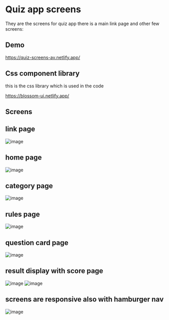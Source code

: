 # Quiz app screens

They are the screens for quiz app there is a main link page and other few screens:


## Demo

https://quiz-screens-av.netlify.app/


## Css component library
this is the css library which is used in the code

https://blossom-ui.netlify.app/

## Screens
## link page

![image](https://user-images.githubusercontent.com/50084909/154857108-73fb29bc-52b6-4f3c-b449-4004da96d100.png)
## home page
![image](https://user-images.githubusercontent.com/50084909/154857114-8569c46b-0724-487a-8874-817db7302060.png)
## category page
![image](https://user-images.githubusercontent.com/50084909/154857170-85030a11-30d3-4acc-a333-626e2b9539c8.png)
## rules page
![image](https://user-images.githubusercontent.com/50084909/154857193-3027b73c-23d9-4596-bfd5-dde4fc55aee8.png)
## question card page
![image](https://user-images.githubusercontent.com/50084909/154857235-9123850f-3f19-4cca-b4d7-95eb5c6722f9.png)
## result display with score page
![image](https://user-images.githubusercontent.com/50084909/154857466-5a981da6-55ea-44c0-aece-4c2e531ecb80.png)
![image](https://user-images.githubusercontent.com/50084909/154857274-62ac5291-e551-4b96-9411-5644293ca137.png)
## screens are responsive also with hamburger nav
![image](https://user-images.githubusercontent.com/50084909/154857327-2d2b5b10-c58a-4b9a-a545-007abce4088e.png)

